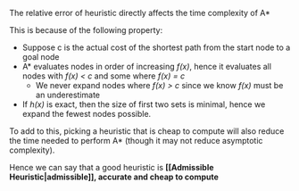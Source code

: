 The relative error of heuristic directly affects the time complexity of A* 

This is because of the following property: 
- Suppose c is the actual cost of the shortest path from the start node to a goal node
- A* evaluates nodes in order of increasing *f(x)*, hence it evaluates all nodes with *f(x) < c* and some where *f(x) = c*
	- We never expand nodes where *f(x) > c* since we know *f(x)* must be an underestimate
- If *h(x)* is exact, then the size of first two sets is minimal, hence we expand the fewest nodes possible. 

To add to this, picking a heuristic that is cheap to compute will also reduce the time needed to perform A* (though it may not reduce asymptotic complexity). 

Hence we can say that a good heuristic is **[[Admissible Heuristic|admissible]], accurate and cheap to compute**